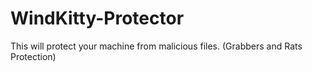# WindKitty-Protector
This will protect your machine from malicious files. (Grabbers and Rats Protection)
